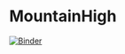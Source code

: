 # MountainHigh

[![Binder](https://mybinder.org/badge_logo.svg)](https://mybinder.org/v2/gh/dboe1776/MountainHigh/main)
